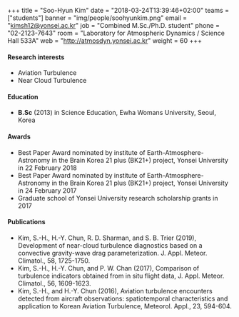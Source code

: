 ﻿+++
title = "Soo-Hyun Kim"
date = "2018-03-24T13:39:46+02:00"
teams = ["students"]
banner = "img/people/soohyunkim.png"
email = "kimsh12@yonsei.ac.kr"
job = "Combined M.Sc./Ph.D. student"
phone = "02-2123-7643"
room = "Laboratory for Atmospheric Dynamics / Science Hall 533A"
web = "http://atmosdyn.yonsei.ac.kr"
weight = 60
+++

#### Research interests
+ Aviation Turbulence
+ Near Cloud Turbulence

#### Education
+ **B.Sc** (2013) in Science Education, Ewha Womans University, Seoul, Korea

#### Awards
+ Best Paper Award nominated by institute of Earth-Atmosphere-Astronomy in the Brain Korea 21 plus (BK21+) project, Yonsei University in 22 February 2018
+ Best Paper Award nominated by institute of Earth-Atmosphere-Astronomy in the Brain Korea 21 plus (BK21+) project, Yonsei University in 24 February 2017
+ Graduate school of Yonsei University research scholarship grants in 2017

#### Publications
+ Kim, S.-H., H.-Y. Chun, R. D. Sharman, and S. B. Trier (2019), Development of near-cloud turbulence diagnostics based on a convective gravity-wave drag parameterization. J. Appl. Meteor. Climatol., 58, 1725-1750.
+ Kim, S.-H., H.-Y. Chun, and P. W. Chan (2017), Comparison of turbulence indicators obtained from in situ flight data, J. Appl. Meteor. Climatol., 56, 1609-1623.
+ Kim, S.-H., and H.-Y. Chun (2016), Aviation turbulence encounters detected from aircraft observations: spatiotemporal characteristics and application to Korean Aviation Turbulence, Meteorol. Appl., 23, 594-604.
